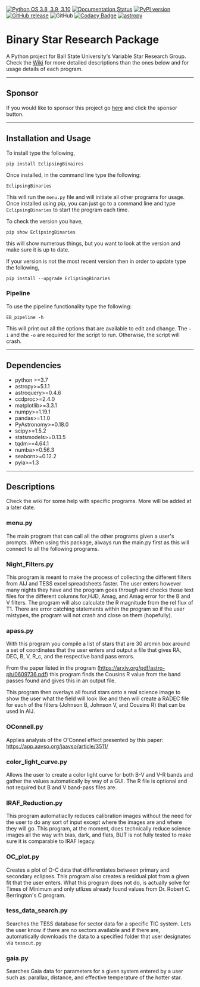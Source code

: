 [![Python OS 3.8, 3.9, 3.10](https://github.com/kjkoeller/Binary_Star_Research_Package/actions/workflows/ci_tests.yml/badge.svg)](https://github.com/kjkoeller/Binary_Star_Research_Package/actions/workflows/ci_tests.yml)
[![Documentation Status](https://readthedocs.org/projects/eclipsingbinaries/badge/?version=latest)](https://eclipsingbinaries.readthedocs.io/en/latest/?badge=latest)
[![PyPI version](https://badge.fury.io/py/EclipsingBinaries.svg)](https://badge.fury.io/py/EclipsingBinaries)
[![GitHub release](https://img.shields.io/github/v/release/kjkoeller/Variable_Star_Research_Package)](https://github.com/kjkoeller/Variable_Star_Research_Package/releases/)
![GitHub](https://img.shields.io/github/license/kjkoeller/Variable_Star_Research_Package)
[![Codacy Badge](https://app.codacy.com/project/badge/Grade/9cd9a15e47ab4ed7b78071d096ea099d)](https://www.codacy.com/gh/kjkoeller/EclipsingBinaries/dashboard?utm_source=github.com\&utm_medium=referral\&utm_content=kjkoeller/EclipsingBinaries\&utm_campaign=Badge_Grade)
[![astropy](http://img.shields.io/badge/powered%20by-AstroPy-orange.svg?style=flat)](http://www.astropy.org/)

# Binary Star Research Package

A Python project for Ball State University's Variable Star Research Group. Check the [Wiki](https://github.com/kjkoeller/EclipsingBinaries/wiki) for more detailed descriptions than the ones below and for usage details of each program.

***

## Sponsor

If you would like to sponsor this project go [here](https://github.com/sponsors/kjkoeller) and click the sponsor button.

***

## Installation and Usage

To install type the following,

    pip install EclipsingBinaires

Once installed, in the command line type the following:

    EclipsingBinaries

This will run the `menu.py` file and will initiate all other programs for usage.
Once installed using pip, you can just go to a command line and type `EclipsingBinaries` to start the program each time.

To check the version you have,

    pip show EclipsingBinaries

this will show numerous things, but you want to look at the version and make sure it is up to date.

If your version is not the most recent version then in order to update type the following,

    pip install --upgrade EclipsingBinaries

### Pipeline

To use the pipeline functionality type the following:

    EB_pipeline -h

This will print out all the options that are available to edit and change. The `-i` and the `-o` are required for the script to run. Otherwise, the script will crash.

***

## Dependencies

*   python >=3.7
*   astropy>=5.1.1
*   astroquery>=0.4.6
*   ccdproc>=2.4.0
*   matplotlib>=3.3.1
*   numpy>=1.19.1
*   pandas>=1.1.0
*   PyAstronomy>=0.18.0
*   scipy>=1.5.2
*   statsmodels>=0.13.5
*   tqdm>=4.64.1
*   numba>=0.56.3
*   seaborn>=0.12.2
*   pyia>=1.3

***

## Descriptions

Check the wiki for some help with specific programs. More will be added at a later date.

### menu.py

The main program that can call all the other programs given a user's prompts. When using this package, always run the main.py first as this will connect to all the following programs.

### Night\_Filters.py

This program is meant to make the process of collecting the different filters from AIJ and TESS excel spreadsheets faster.
The user enters however many nights they have and the program goes through and checks those text files for the
different columns for,HJD, Amag, and Amag error for the B and V filters.
The program will also calculate the R magnitude from the rel flux of T1.
There are error catching statements within the program so if the user mistypes, the program will not crash and
close on them (hopefully).

### apass.py

With this program you compile a list of stars that are 30 arcmin box around a set of coordinates that the user enters and output a file that gives RA, DEC, B, V, R\_c, and the respective band pass errors.

From the paper listed in the program (https://arxiv.org/pdf/astro-ph/0609736.pdf) this program finds the Cousins R value from the band passes found and gives this in an output file.

This program then overlays all found stars onto a real science image to show the user what the field will look like and then will create a RADEC file for each of the filters (Johnson B, Johnson V, and Cousins R) that can be used in AIJ.

### OConnell.py

Applies analysis of the O'Connel effect presented by this paper: https://app.aavso.org/jaavso/article/3511/

### color\_light\_curve.py

Allows the user to create a color light curve for both B-V and V-R bands and gather the values automatically by way of a GUI. The R file is optional and not required but B and V band-pass files are.

### IRAF\_Reduction.py

This program automatiaclly reduces calibration images without the need for the user to do any sort of input except where the images are and where they will go. This program, at the moment, does technically reduce science images all the way with bias, dark, and flats, BUT is not fully tested to make sure it is comparable to IRAF legacy.

### OC\_plot.py

Creates a plot of O-C data that differentiates between primary and secondary eclipses. This program also creates a residual plot from a given fit that the user enters. What this program does not do, is actually solve for Times of Minimum and only utlizes already found values from Dr. Robert C. Berrington's C program.

### tess\_data\_search.py

Searches the TESS database for sector data for a specific TIC system. Lets the user know if there are no sectors available and if there are, automatically downloads the data to a specified folder that user designates via `tesscut.py`

### gaia.py

Searches Gaia data for parameters for a given system entered by a user such as: parallax, distance, and effective temperature of the hotter star.
